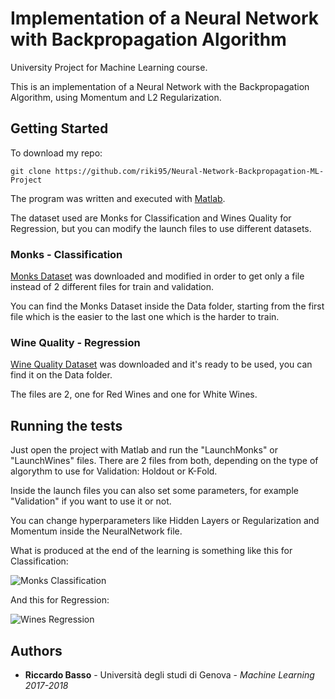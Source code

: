 # Implementation of a Neural Network with Backpropagation Algorithm

University Project for Machine Learning course. 

This is an implementation of a Neural Network with the Backpropagation Algorithm, using Momentum and L2 Regularization.

## Getting Started

To download my repo:

```
git clone https://github.com/riki95/Neural-Network-Backpropagation-ML-Project
```

The program was written and executed with [Matlab](https://it.mathworks.com/downloads/).

The dataset used are Monks for Classification and Wines Quality for Regression, but you can modify the launch files to use different datasets.

### Monks - Classification

[Monks Dataset](https://archive.ics.uci.edu/ml/datasets/MONK%27s+Problems) was downloaded and modified in order to get only a file instead of 2 different files for train and validation.

You can find the Monks Dataset inside the Data folder, starting from the first file which is the easier to the last one which is the harder to train.

### Wine Quality - Regression

[Wine Quality Dataset](http://archive.ics.uci.edu/ml/datasets/Wine+Quality
) was downloaded and it's ready to be used, you can find it on the Data folder.

The files are 2, one for Red Wines and one for White Wines.


## Running the tests

Just open the project with Matlab and run the "LaunchMonks" or "LaunchWines" files. There are 2 files from both, depending on the type of algorythm to use for Validation: Holdout or K-Fold.

Inside the launch files you can also set some parameters, for example "Validation" if you want to use it or not.

You can change hyperparameters like Hidden Layers or Regularization and Momentum inside the NeuralNetwork file.

What is produced at the end of the learning is something like this for Classification:

![Monks Classification](https://i.imgur.com/Q06ZTkh.png)

And this for Regression:

![Wines Regression](https://i.imgur.com/f6gJt1D.png)

## Authors

* **Riccardo Basso** - Università degli studi di Genova - *Machine Learning 2017-2018*
